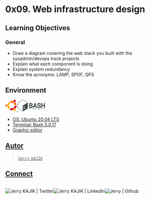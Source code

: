 # 0x09. Web infrastructure design

## Learning Objectives

### General

* Draw a diagram covering the web stack you built with the sysadmin/devops track projects
* Explain what each component is doing
* Explain system redundancy
* Know the acronyms: LAMP, SPOF, QPS

## Environment

<div>
<!-- Ubuntu --> <a href="https://ubuntu.com/" target="_blank"><img height="36px" src="https://raw.githubusercontent.com/ralexrivero/xelar_theme_profile/main/icons/ubuntu-icon.svg" alt="Ubuntu"> </a> <!-- GNU Bash --> <a href="https://www.gnu.org/software/bash/" target="_blank"><img height="36px" src="https://raw.githubusercontent.com/ralexrivero/xelar_theme_profile/main/icons/gnu-bash-logo.svg" alt="GNU Bash">
</div>

* OS: Ubuntu 20.04 LTS
* Terminal: Bash 5.0.17
* Graphic editor

## Autor

>```Jerry KAJIK```

## Connect

<br>
<div>
<!-- Twitter -->
<a href="https://twitter.com/jerry_kajik" target="_blank"> <img align="left" alt="Jerry KAJIK | Twitter" src="https://img.shields.io/twitter/follow/jerry_KJK?style=social"/> </a>
<!-- Linkedin -->
<a href="https://www.linkedin.com/in/jerry-kajik-576792258/" target="_blank"> <img align="left" alt="Jerry KAJIK | LinkedIn" src="https://img.shields.io/badge/LinkedIn-Follow-blue?style=social&logo=linkedin"/> </a>
<!-- Github -->
<a href="https://github.com/Jerry-kjk/" target="_blank"> <img align="left" src="https://img.shields.io/github/followers/Jerry-kjk?style=social" alt="Jerry | Github"> </a>
</br>
</div>

